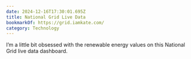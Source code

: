 ```yaml
---
date: 2024-12-16T17:30:01.695Z
title: National Grid Live Data
bookmarkOf: https://grid.iamkate.com/
category: Technology
---
```


I’m a little bit obsessed with the renewable energy values on this National Grid live data dashboard.
